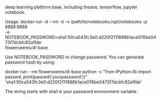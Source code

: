deep learning platform base, including theano, tensorflow, jupyter notebook.

Usage:
docker run -d --rm -ti -v /path/to/notebooks:/opt/notebooks -p 8888:8888 \
-e NOTEBOOK_PASSWORD=sha1:50ca543fc3e0:d220f2111686b1ace076be0473f7dcbfc82a1fde \
flowerseems/dl-base

Use NOTEBOOK_PASSWORD to change password.
You can generate password hash by using:

docker run --rm flowerseems/dl-base python -c "from IPython.lib import passwd; print(passwd('yourpassword'))"
'sha1:50ca543fc3e0:d220f2111686b1ace076be0473f7dcbfc82a1fde'

The string starts with sha1 is your password environment variable.
